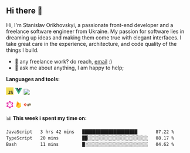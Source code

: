 ## Hi there 👋

Hi, I'm Stanislav Orikhovskyi, a passionate front-end developer and a freelance software engineer from Ukraine. My passion for software lies in dreaming up ideas and making them come true with elegant interfaces. I take great care in the experience, architecture, and code quality of the things I build.

 
- 💼 any freelance work? do reach, [email](mailto:stanislav.orekhovskiy@gmail.com) :)
- 💬 ask me about anything, I am happy to help;

**Languages and tools:**  

<code><img height="20" src="https://raw.githubusercontent.com/github/explore/80688e429a7d4ef2fca1e82350fe8e3517d3494d/topics/javascript/javascript.png"></code>
<code><img height="20" src="https://raw.githubusercontent.com/github/explore/80688e429a7d4ef2fca1e82350fe8e3517d3494d/topics/vue/vue.png"></code>
<code><img height="20" src="[https://cdn.vuetifyjs.com/docs/images/one/logos/vuetify-logo-light.png](https://cdn.worldvectorlogo.com/logos/vuex-1.svg)"></code>

<code><img height="20" src="https://raw.githubusercontent.com/github/explore/5c058a388828bb5fde0bcafd4bc867b5bb3f26f3/topics/graphql/graphql.png"></code>
<code><img height="20" src="https://raw.githubusercontent.com/github/explore/80688e429a7d4ef2fca1e82350fe8e3517d3494d/topics/firebase/firebase.png"></code>
<code><img height="20" src="https://raw.githubusercontent.com/github/explore/80688e429a7d4ef2fca1e82350fe8e3517d3494d/topics/git/git.png"></code>

📊 **This week i spent my time on:**
<!--START_SECTION:waka-->

```txt
JavaScript   3 hrs 42 mins   █████████████████████       87.22 %
TypeScript   20 mins         ██░░░░░░░░░░░░░░░░░░░░░░░   08.17 %
Bash         11 mins         █░░░░░░░░░░░░░░░░░░░░░░░░   04.62 %
```

<!--END_SECTION:waka-->
